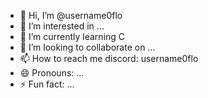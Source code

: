 - 👋 Hi, I’m @username0flo
- 👀 I’m interested in ...
- 🌱 I’m currently learning C
- 💞️ I’m looking to collaborate on ...
- 📫 How to reach me discord: username0flo
- 😄 Pronouns: ...
- ⚡ Fun fact: ...

<!---
username0flo/username0flo is a ✨ special ✨ repository because its `README.md` (this file) appears on your GitHub profile.
You can click the Preview link to take a look at your changes.
--->
